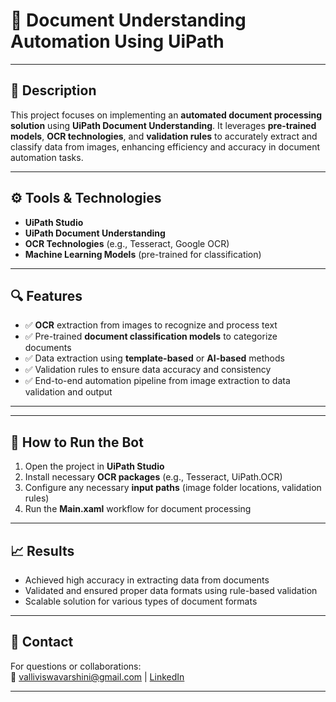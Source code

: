 # 🧠 Document Understanding Automation Using UiPath
---

## 📖 Description
This project focuses on implementing an **automated document processing solution** using **UiPath Document Understanding**. It leverages **pre-trained models**, **OCR technologies**, and **validation rules** to accurately extract and classify data from images, enhancing efficiency and accuracy in document automation tasks.

---

## ⚙️ Tools & Technologies
- **UiPath Studio**
- **UiPath Document Understanding**  
- **OCR Technologies** (e.g., Tesseract, Google OCR)
- **Machine Learning Models** (pre-trained for classification)

---

## 🔍 Features
- ✅ **OCR** extraction from images to recognize and process text  
- ✅ Pre-trained **document classification models** to categorize documents  
- ✅ Data extraction using **template-based** or **AI-based** methods  
- ✅ Validation rules to ensure data accuracy and consistency  
- ✅ End-to-end automation pipeline from image extraction to data validation and output  

---


---

## 🚀 How to Run the Bot
1. Open the project in **UiPath Studio**
2. Install necessary **OCR packages** (e.g., Tesseract, UiPath.OCR)
3. Configure any necessary **input paths** (image folder locations, validation rules)
4. Run the **Main.xaml** workflow for document processing

---

## 📈 Results
- Achieved high accuracy in extracting data from documents  
- Validated and ensured proper data formats using rule-based validation  
- Scalable solution for various types of document formats  

---

## 📩 Contact
For questions or collaborations:  
📧 valliviswavarshini@gmail.com | [LinkedIn](www.linkedin.com/in/valli-viswa-varshini-m-0947a7265/)

---
